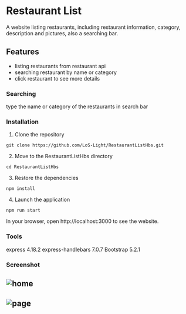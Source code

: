 # Restaurant List
A website listing restaurants, including restaurant information, category, description and pictures, also a searching bar.

## Features
- listing restaurants from restaurant api
- searching restaurant by name or category
- click restaurant to see more details

### Searching
type the name or category of the restaurants in search bar

### Installation
1. Clone the repository

```
git clone https://github.com/LoS-Light/RestaurantListHbs.git
```

2. Move to the RestaurantListHbs directory

```
cd RestaurantListHbs
```

3. Restore the dependencies

```
npm install
```

4. Launch the application

```
npm run start
```

In your browser, open http://localhost:3000 to see the website.

### Tools
express 4.18.2
express-handlebars 7.0.7
Bootstrap 5.2.1

### Screenshot
## ![home](https://github.com/Patience0709/Restaurant-List/main/public/img/home.jpg)

## ![page](https://github.com/Patience0709/Restaurant-List/main/public/img/page.jpg)